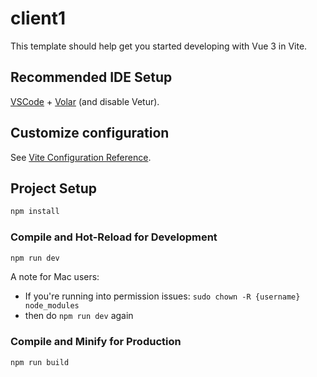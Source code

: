 # client1

This template should help get you started developing with Vue 3 in Vite.

## Recommended IDE Setup

[VSCode](https://code.visualstudio.com/) + [Volar](https://marketplace.visualstudio.com/items?itemName=Vue.volar) (and disable Vetur).

## Customize configuration

See [Vite Configuration Reference](https://vite.dev/config/).

## Project Setup

```sh
npm install
```

### Compile and Hot-Reload for Development

```sh
npm run dev
```

A note for Mac users:

- If you're running into permission issues: `sudo chown -R {username} node_modules`
- then do `npm run dev` again

### Compile and Minify for Production

```sh
npm run build
```
